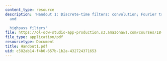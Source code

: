 ```yaml
---
content_type: resource
description: 'Handout 1: Discrete-time filters: convolution; Fourier transform; lowpass
  and

  highpass filters'
file: https://ol-ocw-studio-app-production.s3.amazonaws.com/courses/18-327-wavelets-filter-banks-and-applications-spring-2003/c582ab14f4b0657b1b2a432724371653_Handout1.pdf
file_type: application/pdf
resourcetype: Document
title: Handout1.pdf
uid: c582ab14-f4b0-657b-1b2a-432724371653
---
```


